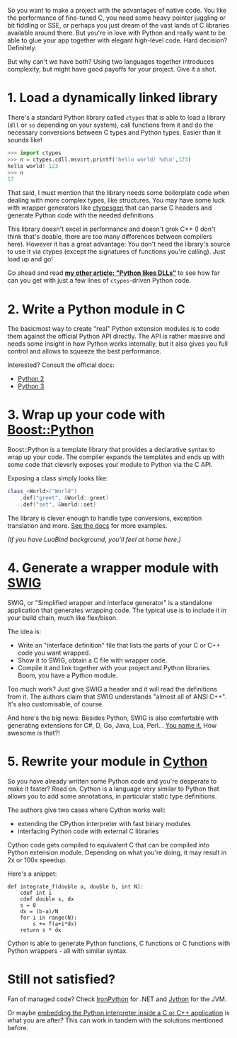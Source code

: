 <!--
.. title: 5 ways to use Python with native code
.. slug: 5-ways-to-use-python-with-native-code
.. date: 2013-01-29 21:07:38 UTC
.. tags: python, polyglot
.. category: dev
.. link:
.. description:
.. type: text
-->

So you want to make a project with the advantages of native code. You like the performance of fine-tuned C, you need some heavy pointer juggling or bit fiddling or SSE, or perhaps you just dream of the vast lands of C libraries available around there. But you're in love with Python and really want to be able to glue your app together with elegant high-level code. Hard decision? Definitely.

But why can't we have both? Using two languages together introduces complexity, but might have good payoffs for your project. Give it a shot.

<!--more-->

# 1. Load a dynamically linked library

There's a standard Python library called `ctypes` that is able to load a library (`dll` or `so` depending on your system), call functions from it and do the necessary conversions between C types and Python types. Easier than it sounds like!

```python
>>> import ctypes
>>> n = ctypes.cdll.msvcrt.printf('hello world! %d\n',123)
hello world! 123
>>> n
17
```

That said, I must mention that the library needs some boilerplate code when dealing with more complex types, like structures. You may have some luck with wrapper generators like [ctypesgen][ctypesgen] that can parse C headers and generate Python code with the needed definitions.

[ctypesgen]: http://code.google.com/p/ctypesgen/

This library doesn't excel in performance and doesn't grok C++ (I don't think that's doable, there are too many differences between compilers here). However it has a great advantage: You don't need the library's source to use it via ctypes (except the signatures of functions you're calling). Just load up and go!

Go ahead and read [**my other article: "Python likes DLLs"**][glfw] to see how far can you get with just a few lines of `ctypes`-driven Python code.

[glfw]: /2012/10/python-likes-dlls/

# 2. Write a Python module in C

The basicmost way to create "real" Python extension modules is to code them against the official Python API directly. The API is rather massive and needs some insight in how Python works internally, but it also gives you full control and allows to squeeze the best performance.

Interested? Consult the official docs:

- [Python 2](http://docs.python.org/2/c-api/)
- [Python 3](http://docs.python.org/3/c-api/)

# 3. Wrap up your code with [Boost::Python][boost]

Boost::Python is a template library that provides a declarative syntax to wrap up your code. The compiler expands the templates and ends up with some code that cleverly exposes your module to Python via the C API.

Exposing a class simply looks like:

```cpp
class_<World>("World")
    .def("greet", &World::greet)
    .def("set", &World::set)
```

The library is clever enough to handle type conversions, exception translation and more. [See the docs][boost] for more examples.

*(If you have LuaBind background, you'll feel at home here.)*

[boost]: http://www.boost.org/doc/libs/release/libs/python/

# 4. Generate a wrapper module with [SWIG][swig]

SWIG, or "Simplified wrapper and interface generator" is a standalone application that generates wrapping code. The typical use is to include it in your build chain, much like flex/bison.

The idea is:

- Write an "interface definition" file that lists the parts of your C or C++ code you want wrapped.
- Show it to SWIG, obtain a C file with wrapper code.
- Compile it and link together with your project and Python libraries. Boom, you have a Python module.

Too much work? Just give SWIG a header and it will read the definitions from it. The authors claim that SWIG understands "almost all of ANSI C++". It's also customisable, of course.

And here's the big news: Besides Python, SWIG is also comfortable with generating extensions for C#, D, Go, Java, Lua, Perl... [You name it.][swig_compare] How awesome is that?!

[swig]: http://www.swig.org/
[swig_compare]: http://www.swig.org/compare.html

# 5. Rewrite your module in [Cython][cython]

So you have already written some Python code and you're desperate to make it faster? Read on. Cython is a language very similar to Python that allows you to add some annotations, in particular static type definitions.

The authors give two cases where Cython works well:

- extending the CPython interpreter with fast binary modules
- interfacing Python code with external C libraries

Cython code gets compiled to equivalent C that can be compiled into Python extension module. Depending on what you're doing, it may result in 2x or 100x speedup.

Here's a snippet:

```cython
def integrate_f(double a, double b, int N):
	cdef int i
	cdef double s, dx
	s = 0
	dx = (b-a)/N
	for i in range(N):
		s += f(a+i*dx)
	return s * dx
```

Cython is able to generate Python functions, C functions or C functions with Python wrappers - all with similar syntax.

[cython]: http://docs.cython.org/src/quickstart/overview.html

# Still not satisfied?

Fan of managed code? Check [IronPython][iron] for .NET and [Jython][jython] for the JVM.

[iron]: https://ironpython.net/
[jython]: https://www.jython.org/

Or maybe [embedding the Python interpreter inside a C or C++ application][embedding] is what you are after? This can work in tandem with the solutions mentioned before.

[embedding]: http://docs.python.org/2/extending/embedding.html
